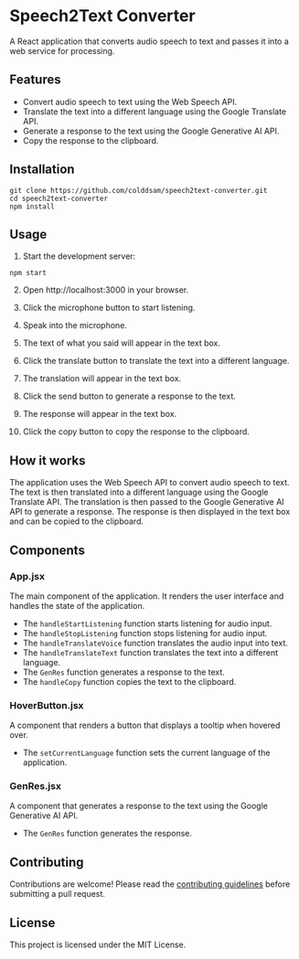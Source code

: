  # Speech2Text Converter

A React application that converts audio speech to text and passes it into a web service for processing.

## Features

* Convert audio speech to text using the Web Speech API.
* Translate the text into a different language using the Google Translate API.
* Generate a response to the text using the Google Generative AI API.
* Copy the response to the clipboard.

## Installation

```
git clone https://github.com/colddsam/speech2text-converter.git
cd speech2text-converter
npm install
```

## Usage

1. Start the development server:

```
npm start
```

2. Open http://localhost:3000 in your browser.

3. Click the microphone button to start listening.

4. Speak into the microphone.

5. The text of what you said will appear in the text box.

6. Click the translate button to translate the text into a different language.

7. The translation will appear in the text box.

8. Click the send button to generate a response to the text.

9. The response will appear in the text box.

10. Click the copy button to copy the response to the clipboard.

## How it works

The application uses the Web Speech API to convert audio speech to text. The text is then translated into a different language using the Google Translate API. The translation is then passed to the Google Generative AI API to generate a response. The response is then displayed in the text box and can be copied to the clipboard.

## Components

### App.jsx

The main component of the application. It renders the user interface and handles the state of the application.

* The `handleStartListening` function starts listening for audio input.
* The `handleStopListening` function stops listening for audio input.
* The `handleTranslateVoice` function translates the audio input into text.
* The `handleTranslateText` function translates the text into a different language.
* The `GenRes` function generates a response to the text.
* The `handleCopy` function copies the text to the clipboard.

### HoverButton.jsx

A component that renders a button that displays a tooltip when hovered over.

* The `setCurrentLanguage` function sets the current language of the application.

### GenRes.jsx

A component that generates a response to the text using the Google Generative AI API.

* The `GenRes` function generates the response.

## Contributing

Contributions are welcome! Please read the [contributing guidelines](https://github.com/your-username/speech2text-converter/blob/main/CONTRIBUTING.md) before submitting a pull request.

## License

This project is licensed under the MIT License.